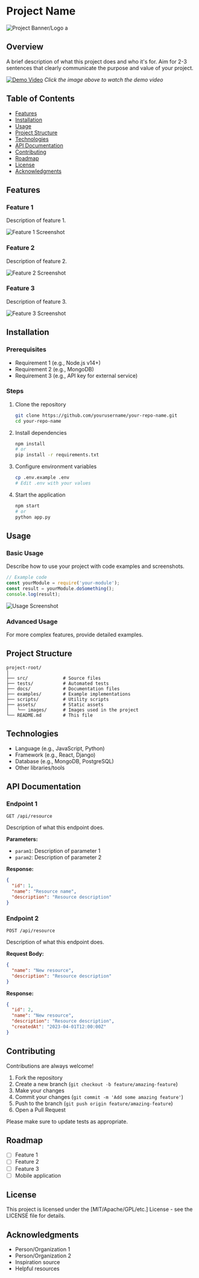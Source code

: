 # Project Name

![Project Banner/Logo]([https://path/to/your/image.png](https://th.bing.com/th/id/R.3792d7997b8eb831e7e9198604aa294b?rik=DsRiPD7Q2w0hJw&riu=http%3a%2f%2fpluspng.com%2fimg-png%2fcustomer-service-customer-satisfaction-shaking-hands-720.png&ehk=%2fJSyEcWapeRvKMSGT1O23X9iCyUm%2buLPSBitKKFQYAo%3d&risl=&pid=ImgRaw&r=0))
a
## Overview
A brief description of what this project does and who it's for. Aim for 2-3 sentences that clearly communicate the purpose and value of your project.

[![Demo Video](https://img.youtube.com/vi/YOUR_VIDEO_ID/0.jpg)](https://www.youtube.com/watch?v=YOUR_VIDEO_ID)
*Click the image above to watch the demo video*

## Table of Contents
- [Features](#features)
- [Installation](#installation)
- [Usage](#usage)
- [Project Structure](#project-structure)
- [Technologies](#technologies)
- [API Documentation](#api-documentation)
- [Contributing](#contributing)
- [Roadmap](#roadmap)
- [License](#license)
- [Acknowledgments](#acknowledgments)

## Features

### Feature 1
Description of feature 1.

![Feature 1 Screenshot](screenshots/feature1.png)

### Feature 2
Description of feature 2.

![Feature 2 Screenshot](screenshots/feature2.png)

### Feature 3
Description of feature 3.

![Feature 3 Screenshot](screenshots/feature3.png)

## Installation

### Prerequisites
- Requirement 1 (e.g., Node.js v14+)
- Requirement 2 (e.g., MongoDB)
- Requirement 3 (e.g., API key for external service)

### Steps
1. Clone the repository
   ```bash
   git clone https://github.com/yourusername/your-repo-name.git
   cd your-repo-name
   ```

2. Install dependencies
   ```bash
   npm install
   # or
   pip install -r requirements.txt
   ```

3. Configure environment variables
   ```bash
   cp .env.example .env
   # Edit .env with your values
   ```

4. Start the application
   ```bash
   npm start
   # or
   python app.py
   ```

## Usage

### Basic Usage
Describe how to use your project with code examples and screenshots.

```javascript
// Example code
const yourModule = require('your-module');
const result = yourModule.doSomething();
console.log(result);
```

![Usage Screenshot](screenshots/usage.png)

### Advanced Usage
For more complex features, provide detailed examples.

## Project Structure
```
project-root/
│
├── src/             # Source files
├── tests/           # Automated tests
├── docs/            # Documentation files
├── examples/        # Example implementations
├── scripts/         # Utility scripts
├── assets/          # Static assets
│   └── images/      # Images used in the project
└── README.md        # This file
```

## Technologies
- Language (e.g., JavaScript, Python)
- Framework (e.g., React, Django)
- Database (e.g., MongoDB, PostgreSQL)
- Other libraries/tools

## API Documentation

### Endpoint 1
```
GET /api/resource
```
Description of what this endpoint does.

**Parameters:**
- `param1`: Description of parameter 1
- `param2`: Description of parameter 2

**Response:**
```json
{
  "id": 1,
  "name": "Resource name",
  "description": "Resource description"
}
```

### Endpoint 2
```
POST /api/resource
```
Description of what this endpoint does.

**Request Body:**
```json
{
  "name": "New resource",
  "description": "Resource description"
}
```

**Response:**
```json
{
  "id": 2,
  "name": "New resource",
  "description": "Resource description",
  "createdAt": "2023-04-01T12:00:00Z"
}
```

## Contributing
Contributions are always welcome!

1. Fork the repository
2. Create a new branch (`git checkout -b feature/amazing-feature`)
3. Make your changes
4. Commit your changes (`git commit -m 'Add some amazing feature'`)
5. Push to the branch (`git push origin feature/amazing-feature`)
6. Open a Pull Request

Please make sure to update tests as appropriate.

## Roadmap
- [ ] Feature 1
- [ ] Feature 2
- [ ] Feature 3
- [ ] Mobile application

## License
This project is licensed under the [MIT/Apache/GPL/etc.] License - see the LICENSE file for details.

## Acknowledgments
- Person/Organization 1
- Person/Organization 2
- Inspiration source
- Helpful resources
